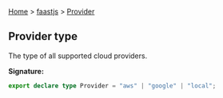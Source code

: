 [Home](./index) &gt; [faastjs](./faastjs.md) &gt; [Provider](./faastjs.provider.md)

## Provider type

The type of all supported cloud providers.

<b>Signature:</b>

```typescript
export declare type Provider = "aws" | "google" | "local";
```
